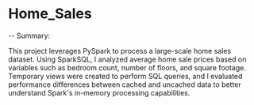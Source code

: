 # Home_Sales

-- Summary:

This project leverages PySpark to process a large-scale home sales dataset. Using SparkSQL, I analyzed average home sale prices based on variables such as bedroom count, number of floors, and square footage. Temporary views were created to perform SQL queries, and I evaluated performance differences between cached and uncached data to better understand Spark's in-memory processing capabilities.
